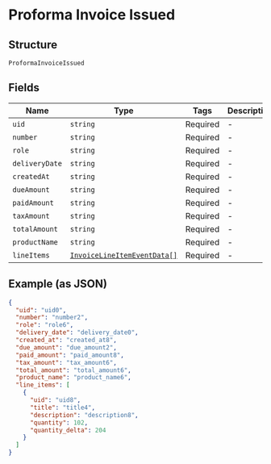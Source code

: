 
# Proforma Invoice Issued

## Structure

`ProformaInvoiceIssued`

## Fields

| Name | Type | Tags | Description |
|  --- | --- | --- | --- |
| `uid` | `string` | Required | - |
| `number` | `string` | Required | - |
| `role` | `string` | Required | - |
| `deliveryDate` | `string` | Required | - |
| `createdAt` | `string` | Required | - |
| `dueAmount` | `string` | Required | - |
| `paidAmount` | `string` | Required | - |
| `taxAmount` | `string` | Required | - |
| `totalAmount` | `string` | Required | - |
| `productName` | `string` | Required | - |
| `lineItems` | [`InvoiceLineItemEventData[]`](../../doc/models/invoice-line-item-event-data.md) | Required | - |

## Example (as JSON)

```json
{
  "uid": "uid0",
  "number": "number2",
  "role": "role6",
  "delivery_date": "delivery_date0",
  "created_at": "created_at8",
  "due_amount": "due_amount2",
  "paid_amount": "paid_amount8",
  "tax_amount": "tax_amount6",
  "total_amount": "total_amount6",
  "product_name": "product_name6",
  "line_items": [
    {
      "uid": "uid8",
      "title": "title4",
      "description": "description8",
      "quantity": 102,
      "quantity_delta": 204
    }
  ]
}
```

